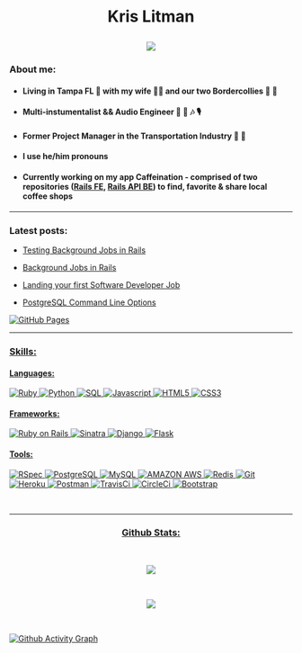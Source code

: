 # <p align='center'>Kris Litman</p>

  <p align="center">
  <a href="https://github.com/krislitman/KrisLitman">
    <img src="https://img.shields.io/badge/Software Engineer%20-3B4252?style=for-the-badge"/>
  </a>
</p>
<!--   ![badge align='center'](https://img.shields.io/badge/Kris%20Litman-Software%20Developer-blue)  -->

### About me:

- #### Living in Tampa FL 🌴 with my wife 💃🕺 and our two Bordercollies 🐶 🐶
- #### Multi-instumentalist && Audio Engineer 🎸 🥁 🎶 🎙
- #### Former Project Manager in the Transportation Industry 🚗 🚌
- #### I use he/him pronouns 
- #### Currently working on my app Caffeination - comprised of two repositories ([Rails FE](https://github.com/krislitman/caffeination_fe), [Rails API BE](https://github.com/krislitman/caffeination_be)) to find, favorite & share local coffee shops

<hr>

### Latest posts: 

- [Testing Background Jobs in Rails](https://krislitman.github.io/testing-background-jobs-rails/)
  
- [Background Jobs in Rails](https://krislitman.github.io/background-jobs-rails/)
  
- [Landing your first Software Developer Job](https://kris-litman.medium.com/landing-your-first-software-developer-job-with-a-nontraditional-background-941aef804bd2)
  
- [PostgreSQL Command Line Options](https://kris-litman.medium.com/postgresql-command-line-options-b00b8d025fd3)

<a href="https://krislitman.github.io/"><img alt="GitHub Pages" src="https://img.shields.io/badge/GitHub%20Pages%20-3B4252.svg?style=for-the-badge&logo=GitHubPages&logoColor=white" />

<hr>
  
### Skills: 

#### Languages:
![Ruby](https://img.shields.io/badge/-Ruby%20-3B4252?style=for-the-badge&logo=ruby&logoColor=white)
![Python](https://img.shields.io/badge/-Python%20-3B4252?style=for-the-badge&logo=python&logoColor=white) 
![SQL](https://img.shields.io/badge/-SQL%20-3B4252?style=for-the-badge&logo=sql&logoColor=white)
![Javascript](https://img.shields.io/badge/-Javascript%20-3B4252?style=for-the-badge&logo=javascript&logoColor=white)
![HTML5](https://img.shields.io/badge/-HTML5%20-3B4252?style=for-the-badge&logo=html5&logoColor=white)
![CSS3](https://img.shields.io/badge/-CSS3%20-3B4252?style=for-the-badge&logo=css3)

#### Frameworks:
![Ruby on Rails](https://img.shields.io/badge/rails%20-3B4252?style=for-the-badge&logo=ruby-on-rails&logoColor=white)
![Sinatra](https://img.shields.io/badge/Sinatra%20-3B4252?style=for-the-badge&logo=sinatra&logoColor=white)
![Django](https://img.shields.io/badge/-Django%20-3B4252?style=for-the-badge&logo=django&logoColor=white)
![Flask](https://img.shields.io/badge/-Flask%20-3B4252?style=for-the-badge&logo=flask&logoColor=white)
  
#### Tools:  
![RSpec](https://img.shields.io/badge/rspec%20-3B4252?style=for-the-badge&logo=rspec&logoColor=white)
![PostgreSQL](https://img.shields.io/badge/-PostgreSQL%20-3B4252?style=for-the-badge&logo=postgresql)
![MySQL](https://img.shields.io/badge/-MySQL%20-3B4252?style=for-the-badge&logo=mysql)
![AMAZON AWS](https://img.shields.io/badge/-AMAZON_AWS%20-3B4252?style=for-the-badge&logo=amazon-aws)
![Redis](https://img.shields.io/badge/-Redis%20-3B4252?style=for-the-badge&logo=redis)
![Git](https://img.shields.io/badge/-Git%20-3B4252?style=for-the-badge&logo=git&logoColor=white)
![Heroku](https://img.shields.io/badge/-Heroku%20-3B4252?style=for-the-badge&logo=heroku)
![Postman](https://img.shields.io/badge/-Postman%20-3B4252?style=for-the-badge&logo=postman)
![TravisCi](https://img.shields.io/badge/-Travis%20-3B4252?style=for-the-badge&logo=travis-ci)
![CircleCi](https://img.shields.io/badge/-CircleCI%20-3B4252?style=for-the-badge&logo=circleci)
![Bootstrap](https://img.shields.io/badge/-Bootstrap%20-3B4252?style=for-the-badge&logo=bootstrap)
  
<br>
<hr>


### <p align='center'>Github Stats: </p>
<br>
<p align="center">
  <a href="https://github.com/krislitman/KrisLitman">
    <img src="https://github-readme-stats.vercel.app/api?username=krislitman&count_private=true&show_icons=true&theme=nord"&alt="Kris Stats" />
  </a>
</p>

<br>
<p align="center">
  <a href="https://github.com/krislitman/KrisLitman">
    <img src="https://github-readme-stats.vercel.app/api/top-langs/?username=krislitman&theme=nord"&alt="Kris Top Languages" />
  </a>
</p>
<br>
  
[![Github Activity Graph](https://activity-graph.herokuapp.com/graph?username=krislitman&theme=nord)](https://github.com/ashutosh00710/github-readme-activity-graph)
